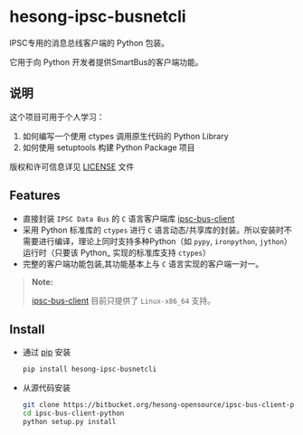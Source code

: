 # hesong-ipsc-busnetcli

IPSC专用的消息总线客户端的 Python 包装。

它用于向 Python 开发者提供SmartBus的客户端功能。

## 说明

这个项目可用于个人学习：

1. 如何编写一个使用 ctypes 调用原生代码的 Python Library
1. 如何使用 setuptools 构建 Python Package 项目

版权和许可信息详见 [LICENSE](LICENSE.txt) 文件

## Features

- 直接封装 `IPSC Data Bus` 的 `C` 语言客户端库 [ipsc-bus-client][]
- 采用 Python 标准库的 `ctypes` 进行 `C` 语言动态/共享库的封装。所以安装时不需要进行编译，理论上同时支持多种Python（如 `pypy`, `ironpython`, `jython`）运行时（只要该 Python_ 实现的标准库支持 `ctypes`）
- 完整的客户端功能包装,其功能基本上与 `C` 语言实现的客户端一对一。

> **Note:**
>
> [ipsc-bus-client][] 目前只提供了 `Linux-x86_64` 支持。

## Install

- 通过 [pip][] 安装

  ```sh
  pip install hesong-ipsc-busnetcli
  ```

- 从源代码安装

  ```sh
  git clone https://bitbucket.org/hesong-opensource/ipsc-bus-client-python.git
  cd ipsc-bus-client-python
  python setup.py install
  ```

[pip]: http://pip.pypa.io/
[ipsc-bus-client]: http://bitbucket.org/hesong-opensource/ipsc-bus-client

